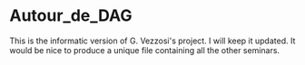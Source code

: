 Autour_de_DAG
=============

This is the informatic version of G. Vezzosi's project. I will keep it updated. It would be nice to produce
a unique file containing all the other seminars.

